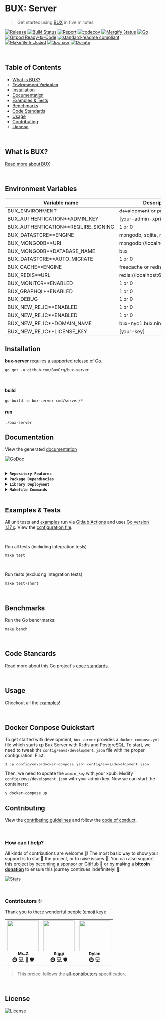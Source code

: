 # BUX: Server

> Get started using [BUX](https://getbux.io) in five minutes

[![Release](https://img.shields.io/github/release-pre/BuxOrg/bux-server.svg?logo=github&style=flat&v=3)](https://github.com/BuxOrg/bux-server/releases)
[![Build Status](https://img.shields.io/github/workflow/status/BuxOrg/bux-server/run-go-tests?logo=github&v=3)](https://github.com/BuxOrg/bux-server/actions)
[![Report](https://goreportcard.com/badge/github.com/BuxOrg/bux-server?style=flat&v=3)](https://goreportcard.com/report/github.com/BuxOrg/bux-server)
[![codecov](https://codecov.io/gh/BuxOrg/bux-server/branch/master/graph/badge.svg?v=3)](https://codecov.io/gh/BuxOrg/bux-server)
[![Mergify Status](https://img.shields.io/endpoint.svg?url=https://api.mergify.com/v1/badges/BuxOrg/bux-server&style=flat&v=3)](https://mergify.io)
[![Go](https://img.shields.io/github/go-mod/go-version/BuxOrg/bux-server?v=3)](https://golang.org/)
<br>
[![Gitpod Ready-to-Code](https://img.shields.io/badge/Gitpod-ready--to--code-blue?logo=gitpod&v=3)](https://gitpod.io/#https://github.com/BuxOrg/bux-server)
[![standard-readme compliant](https://img.shields.io/badge/readme%20style-standard-brightgreen.svg?style=flat&v=3)](https://github.com/RichardLitt/standard-readme)
[![Makefile Included](https://img.shields.io/badge/Makefile-Supported%20-brightgreen?=flat&logo=probot&v=3)](Makefile)
[![Sponsor](https://img.shields.io/badge/sponsor-mrz1836-181717.svg?logo=github&style=flat&v=3)](https://github.com/sponsors/BuxOrg)
[![Donate](https://img.shields.io/badge/donate-bitcoin-ff9900.svg?logo=bitcoin&style=flat&v=3)](https://gobitcoinsv.com/#sponsor?utm_source=github&utm_medium=sponsor-link&utm_campaign=bux-server&utm_term=bux-server&utm_content=bux-server)

<br/>

## Table of Contents

-   [What is BUX?](#what-is-bux)
-   [Environment Variables](#environment-variables)
-   [Installation](#installation)
-   [Documentation](#documentation)
-   [Examples & Tests](#examples--tests)
-   [Benchmarks](#benchmarks)
-   [Code Standards](#code-standards)
-   [Usage](#usage)
-   [Contributing](#contributing)
-   [License](#license)

<br/>

## What is BUX?

[Read more about BUX](https://getbux.io)

<br/>

## Environment Variables

| Variable name                         | Description                   |
|---------------------------------------|-------------------------------|
| BUX_ENVIRONMENT                       | development or production     |
| BUX_AUTHENTICATION\*\*ADMIN_KEY       | [your-admin-xpriv]            |
| BUX_AUTHENTICATION\*\*REQUIRE_SIGNING | 1 or 0                        |
| BUX_DATASTORE\*\*ENGINE               | mongodb, sqlite, mysql        |
| BUX_MONGODB\*\*URI                    | mongodb://localhost:27017/bux |
| BUX_MONGODB\*\*DATABASE_NAME          | bux                           |
| BUX_DATASTORE\*\*AUTO_MIGRATE         | 1 or 0                        |
| BUX_CACHE\*\*ENGINE                   | freecache or redis            |
| BUX_REDIS\*\*URL                      | redis://localhost:6379        |
| BUX_MONITOR\*\*ENABLED                | 1 or 0                        |
| BUX_GRAPHQL\*\*ENABLED                | 1 or 0                        |
| BUX_DEBUG                             | 1 or 0                        |
| BUX_NEW_RELIC\*\*ENABLED              | 1 or 0                        |
| BUX_NEW_RELIC\*\*ENABLED              | 1 or 0                        |
| BUX_NEW_RELIC\*\*DOMAIN_NAME          | bux-nyc1.bux.ninja            |
| BUX_NEW_RELIC\*\*LICENSE_KEY          | [your-key]                    |

## Installation

**bux-server** requires a [supported release of Go](https://golang.org/doc/devel/release.html#policy).

```shell script
go get -u github.com/BuxOrg/bux-server
```

<br/>

#### build

```shell script
go build -o bux-server cmd/server/*
```

#### run

```shell script
./bux-server
```

## Documentation

View the generated [documentation](https://pkg.go.dev/github.com/BuxOrg/bux-server)

[![GoDoc](https://godoc.org/github.com/BuxOrg/bux-server?status.svg&style=flat&v=3)](https://pkg.go.dev/github.com/BuxOrg/bux-server)

<br/>

<details>
<summary><strong><code>Repository Features</code></strong></summary>
<br/>

This repository was created using [MrZ's `go-template`](https://github.com/mrz1836/go-template#about)

#### Built-in Features

-   Continuous integration via [GitHub Actions](https://github.com/features/actions)
-   Build automation via [Make](https://www.gnu.org/software/make)
-   Dependency management using [Go Modules](https://github.com/golang/go/wiki/Modules)
-   Code formatting using [gofumpt](https://github.com/mvdan/gofumpt) and linting with [golangci-lint](https://github.com/golangci/golangci-lint) and [yamllint](https://yamllint.readthedocs.io/en/stable/index.html)
-   Unit testing with [testify](https://github.com/stretchr/testify), [race detector](https://blog.golang.org/race-detector), code coverage [HTML report](https://blog.golang.org/cover) and [Codecov report](https://codecov.io/)
-   Releasing using [GoReleaser](https://github.com/goreleaser/goreleaser) on [new Tag](https://git-scm.com/book/en/v2/Git-Basics-Tagging)
-   Dependency scanning and updating thanks to [Dependabot](https://dependabot.com) and [Nancy](https://github.com/sonatype-nexus-community/nancy)
-   Security code analysis using [CodeQL Action](https://docs.github.com/en/github/finding-security-vulnerabilities-and-errors-in-your-code/about-code-scanning)
-   Automatic syndication to [pkg.go.dev](https://pkg.go.dev/) on every release
-   Generic templates for [Issues and Pull Requests](https://docs.github.com/en/communities/using-templates-to-encourage-useful-issues-and-pull-requests/configuring-issue-templates-for-your-repository) in Github
-   All standard Github files such as `LICENSE`, `CONTRIBUTING.md`, `CODE_OF_CONDUCT.md`, and `SECURITY.md`
-   Code [ownership configuration](.github/CODEOWNERS) for Github
-   All your ignore files for [vs-code](.editorconfig), [docker](.dockerignore) and [git](.gitignore)
-   Automatic sync for [labels](.github/labels.yml) into Github using a pre-defined [configuration](.github/labels.yml)
-   Built-in powerful merging rules using [Mergify](https://mergify.io/)
-   Welcome [new contributors](.github/mergify.yml) on their first Pull-Request
-   Follows the [standard-readme](https://github.com/RichardLitt/standard-readme/blob/master/spec.md) specification
-   [Visual Studio Code](https://code.visualstudio.com) configuration with [Go](https://code.visualstudio.com/docs/languages/go)
-   (Optional) [Slack](https://slack.com), [Discord](https://discord.com) or [Twitter](https://twitter.com) announcements on new Github Releases
-   (Optional) Easily add [contributors](https://allcontributors.org/docs/en/bot/installation) in any Issue or Pull-Request

</details>

<details>
<summary><strong><code>Package Dependencies</code></strong></summary>
<br/>

-   [BitcoinSchema/go-bitcoin](https://github.com/BitcoinSchema/go-bitcoin)
-   [BuxOrg/bux](https://github.com/BuxOrg/bux)
-   [mrz1836/go-api-router](https://github.com/mrz1836/go-api-router)
-   [mrz1836/go-logger](https://github.com/mrz1836/go-logger)
-   [mrz1836/go-sanitize](https://github.com/mrz1836/go-sanitize)
-   [stretchr/testify](https://github.com/stretchr/testify)
-   [tonicpow/go-paymail](https://github.com/tonicpow/go-paymail)
-   [See all dependencies](go.mod)
</details>

<details>
<summary><strong><code>Library Deployment</code></strong></summary>
<br/>

Releases are automatically created when you create a new [git tag](https://git-scm.com/book/en/v2/Git-Basics-Tagging)!

If you want to manually make releases, please install GoReleaser:

[goreleaser](https://github.com/goreleaser/goreleaser) for easy binary or library deployment to Github and can be installed:

-   **using make:** `make install-releaser`
-   **using brew:** `brew install goreleaser`

The [.goreleaser.yml](.goreleaser.yml) file is used to configure [goreleaser](https://github.com/goreleaser/goreleaser).

<br/>

### Automatic Releases on Tag Creation (recommended)

Automatic releases via [Github Actions](.github/workflows/release.yml) from creating a new tag:

```shell
make tag version=1.2.3
```

<br/>

### Manual Releases (optional)

Use `make release-snap` to create a snapshot version of the release, and finally `make release` to ship to production (manually).

<br/>

</details>

<details>
<summary><strong><code>Makefile Commands</code></strong></summary>
<br/>

View all `makefile` commands

```shell script
make help
```

List of all current commands:

```text
all                           Runs multiple commands
clean                         Remove previous builds and any cached data
clean-mods                    Remove all the Go mod cache
coverage                      Shows the test coverage
diff                          Show the git diff
generate                      Runs the go generate command in the base of the repo
godocs                        Sync the latest tag with GoDocs
graphql                       Generates the graphql schemas
help                          Show this help message
install                       Install the application
install-all-contributors      Installs all contributors locally
install-go                    Install the application (Using Native Go)
install-releaser              Install the GoReleaser application
lint                          Run the golangci-lint application (install if not found)
release                       Full production release (creates release in Github)
release                       Runs common.release then runs godocs
release-snap                  Test the full release (build binaries)
release-test                  Full production test release (everything except deploy)
replace-version               Replaces the version in HTML/JS (pre-deploy)
tag                           Generate a new tag and push (tag version=0.0.0)
tag-remove                    Remove a tag if found (tag-remove version=0.0.0)
tag-update                    Update an existing tag to current commit (tag-update version=0.0.0)
test                          Runs lint and ALL tests
test-ci                       Runs all tests via CI (exports coverage)
test-ci-no-race               Runs all tests via CI (no race) (exports coverage)
test-ci-short                 Runs unit tests via CI (exports coverage)
test-no-lint                  Runs just tests
test-short                    Runs vet, lint and tests (excludes integration tests)
test-unit                     Runs tests and outputs coverage
uninstall                     Uninstall the application (and remove files)
update-contributors           Regenerates the contributors html/list
update-linter                 Update the golangci-lint package (macOS only)
vet                           Run the Go vet application
```

</details>

<br/>

## Examples & Tests

All unit tests and [examples](examples) run via [Github Actions](https://github.com/BuxOrg/bux-server/actions) and
uses [Go version 1.17.x](https://golang.org/doc/go1.17). View the [configuration file](.github/workflows/run-tests.yml).

<br/>

Run all tests (including integration tests)

```shell script
make test
```

<br/>

Run tests (excluding integration tests)

```shell script
make test-short
```

<br/>

## Benchmarks

Run the Go benchmarks:

```shell script
make bench
```

<br/>

## Code Standards

Read more about this Go project's [code standards](.github/CODE_STANDARDS.md).

<br/>

## Usage

Checkout all the [examples](examples)!

<br/>

## Docker Compose Quickstart

To get started with development, `bux-server` provides a `docker-compose.yml`
file which starts up Bux Server with Redis and PostgreSQL. To start, we need to
tweak the `config/envs/development.json` file with the proper configuration.
First:

```
$ cp config/envs/docker-compose.json config/envs/development.json
```

Then, we need to update the `admin_key` with your xpub. Modify
`config/envs/development.json` with your admin key. Now we can start the
containers:

```
$ docker-compose up
```

## Contributing

View the [contributing guidelines](.github/CONTRIBUTING.md) and follow the [code of conduct](.github/CODE_OF_CONDUCT.md).

<br/>

### How can I help?

All kinds of contributions are welcome :raised_hands:!
The most basic way to show your support is to star :star2: the project, or to raise issues :speech_balloon:.
You can also support this project by [becoming a sponsor on GitHub](https://github.com/sponsors/BuxOrg) :clap:
or by making a [**bitcoin donation**](https://gobitcoinsv.com/#sponsor?utm_source=github&utm_medium=sponsor-link&utm_campaign=bux-server&utm_term=bux-server&utm_content=bux-server) to ensure this journey continues indefinitely! :rocket:

[![Stars](https://img.shields.io/github/stars/BuxOrg/bux-server?label=Please%20like%20us&style=social&v=3)](https://github.com/BuxOrg/bux-server/stargazers)

<br/>

### Contributors ✨

Thank you to these wonderful people ([emoji key](https://allcontributors.org/docs/en/emoji-key)):

<!-- ALL-CONTRIBUTORS-LIST:START - Do not remove or modify this section -->
<!-- prettier-ignore-start -->
<!-- markdownlint-disable -->
<table>
  <tr>
    <td align="center"><a href="https://mrz1818.com"><img src="https://avatars.githubusercontent.com/u/3743002?v=4?s=100" width="100px;" alt=""/><br /><sub><b>Mr. Z</b></sub></a><br /><a href="#infra-mrz1836" title="Infrastructure (Hosting, Build-Tools, etc)">🚇</a> <a href="https://github.com/BuxOrg/bux-server/commits?author=mrz1836" title="Code">💻</a> <a href="#maintenance-mrz1836" title="Maintenance">🚧</a> <a href="#security-mrz1836" title="Security">🛡️</a></td>
    <td align="center"><a href="https://github.com/icellan"><img src="https://avatars.githubusercontent.com/u/4411176?v=4?s=100" width="100px;" alt=""/><br /><sub><b>Siggi</b></sub></a><br /><a href="#infra-icellan" title="Infrastructure (Hosting, Build-Tools, etc)">🚇</a> <a href="https://github.com/BuxOrg/bux-server/commits?author=icellan" title="Code">💻</a> <a href="#security-icellan" title="Security">🛡️</a></td>
    <td align="center"><a href="https://github.com/galt-tr"><img src="https://avatars.githubusercontent.com/u/64976002?v=4?s=100" width="100px;" alt=""/><br /><sub><b>Dylan</b></sub></a><br /><a href="#infra-galt-tr" title="Infrastructure (Hosting, Build-Tools, etc)">🚇</a> <a href="https://github.com/BuxOrg/bux-server/commits?author=galt-tr" title="Code">💻</a></td>
  </tr>
</table>

<!-- markdownlint-restore -->
<!-- prettier-ignore-end -->

<!-- ALL-CONTRIBUTORS-LIST:END -->

> This project follows the [all-contributors](https://github.com/all-contributors/all-contributors) specification.

<br/>

## License

[![License](https://img.shields.io/github/license/BuxOrg/bux-server.svg?style=flat&v=3)](LICENSE)
